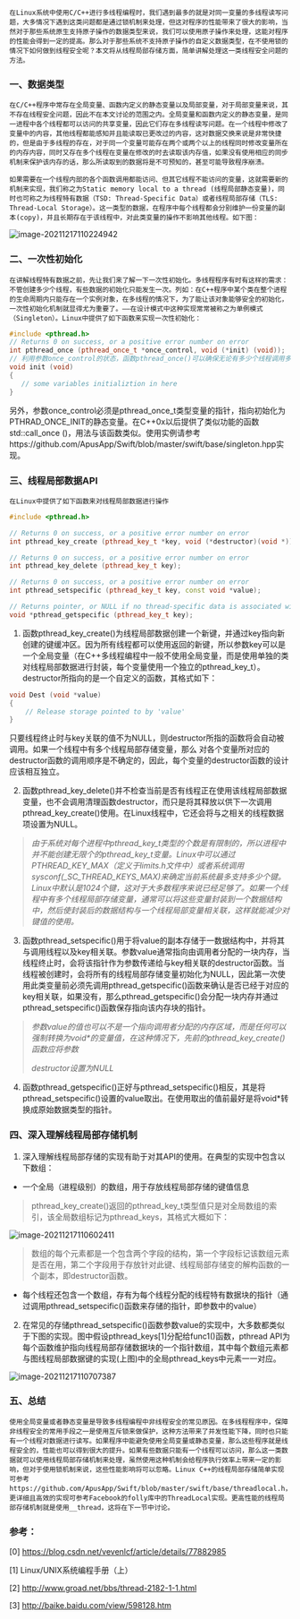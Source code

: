  	在Linux系统中使用C/C++进行多线程编程时，我们遇到最多的就是对同一变量的多线程读写问题，大多情况下遇到这类问题都是通过锁机制来处理，但这对程序的性能带来了很大的影响，当然对于那些系统原生支持原子操作的数据类型来说，我们可以使用原子操作来处理，这能对程序的性能会得到一定的提高。那么对于那些系统不支持原子操作的自定义数据类型，在不使用锁的情况下如何做到线程安全呢？本文将从线程局部存储方面，简单讲解处理这一类线程安全问题的方法。



### 一、数据类型

  	在C/C++程序中常存在全局变量、函数内定义的静态变量以及局部变量，对于局部变量来说，其不存在线程安全问题，因此不在本文讨论的范围之内。全局变量和函数内定义的静态变量，是同一进程中各个线程都可以访问的共享变量，因此它们存在多线程读写问题。在一个线程中修改了变量中的内容，其他线程都能感知并且能读取已更改过的内容，这对数据交换来说是非常快捷的，但是由于多线程的存在，对于同一个变量可能存在两个或两个以上的线程同时修改变量所在的内存内容，同时又存在多个线程在变量在修改的时去读取该内存值，如果没有使用相应的同步机制来保护该内存的话，那么所读取到的数据将是不可预知的，甚至可能导致程序崩溃。

  	如果需要在一个线程内部的各个函数调用都能访问、但其它线程不能访问的变量，这就需要新的机制来实现，我们称之为Static memory local to a thread (线程局部静态变量)，同时也可称之为线程特有数据（TSD: Thread-Specific Data）或者线程局部存储（TLS: Thread-Local Storage）。这一类型的数据，在程序中每个线程都会分别维护一份变量的副本(copy)，并且长期存在于该线程中，对此类变量的操作不影响其他线程。如下图：

![image-20211217110224942](.asserts/image-20211217110224942.png)



### 二、一次性初始化

  	在讲解线程特有数据之前，先让我们来了解一下一次性初始化。多线程程序有时有这样的需求：不管创建多少个线程，有些数据的初始化只能发生一次。列如：在C++程序中某个类在整个进程的生命周期内只能存在一个实例对象，在多线程的情况下，为了能让该对象能够安全的初始化，一次性初始化机制就显得尤为重要了。——在设计模式中这种实现常常被称之为单例模式（Singleton）。Linux中提供了如下函数来实现一次性初始化：

```c++
#include <pthread.h>
// Returns 0 on success, or a positive error number on error
int pthread_once (pthread_once_t *once_control, void (*init) (void));
// 利用参数once_control的状态，函数pthread_once()可以确保无论有多少个线程调用多少次该函数，也只会执行一次由init所指向的由调用者定义的函数。init所指向的函数没有任何参数，形式如下：
void init (void)
{
   // some variables initializtion in here
}
```

另外，参数once_control必须是pthread_once_t类型变量的指针，指向初始化为PTHRAD_ONCE_INIT的静态变量。在C++0x以后提供了类似功能的函数std::call_once ()，用法与该函数类似。使用实例请参考https://github.com/ApusApp/Swift/blob/master/swift/base/singleton.hpp实现。



### 三、线程局部数据API

  	在Linux中提供了如下函数来对线程局部数据进行操作

```c++
#include <pthread.h>

// Returns 0 on success, or a positive error number on error
int pthread_key_create (pthread_key_t *key, void (*destructor)(void *));

// Returns 0 on success, or a positive error number on error
int pthread_key_delete (pthread_key_t key);

// Returns 0 on success, or a positive error number on error
int pthread_setspecific (pthread_key_t key, const void *value);

// Returns pointer, or NULL if no thread-specific data is associated with key
void *pthread_getspecific (pthread_key_t key);
```

1. 函数pthread_key_create()为线程局部数据创建一个新键，并通过key指向新创建的键缓冲区。因为所有线程都可以使用返回的新键，所以参数key可以是一个全局变量（在C++多线程编程中一般不使用全局变量，而是使用单独的类对线程局部数据进行封装，每个变量使用一个独立的pthread_key_t）。destructor所指向的是一个自定义的函数，其格式如下：

```c++
void Dest (void *value)
{
    // Release storage pointed to by 'value'
}
```

​	只要线程终止时与key关联的值不为NULL，则destructor所指的函数将会自动被调用。如果一个线程中有多个线程局部存储变量，那么	对各个变量所对应的destructor函数的调用顺序是不确定的，因此，每个变量的destructor函数的设计应该相互独立。

2. 函数pthread_key_delete()并不检查当前是否有线程正在使用该线程局部数据变量，也不会调用清理函数destructor，而只是将其释放以供下一次调用pthread_key_create()使用。在Linux线程中，它还会将与之相关的线程数据项设置为NULL。

> *由于系统对每个进程中pthread_key_t类型的个数是有限制的，所以进程中并不能创建无限个的pthread_key_t变量。Linux中可以通过PTHREAD_KEY_MAX（定义于limits.h文件中）或者系统调用sysconf(_SC_THREAD_KEYS_MAX)来确定当前系统最多支持多少个键。Linux中默认是1024个键，这对于大多数程序来说已经足够了。如果一个线程中有多个线程局部存储变量，通常可以将这些变量封装到一个数据结构中，然后使封装后的数据结构与一个线程局部变量相关联，这样就能减少对键值的使用。*



3. 函数pthread_setspecific()用于将value的副本存储于一数据结构中，并将其与调用线程以及key相关联。参数value通常指向由调用者分配的一块内存，当线程终止时，会将该指针作为参数传递给与key相关联的destructor函数。当线程被创建时，会将所有的线程局部存储变量初始化为NULL，因此第一次使用此类变量前必须先调用pthread_getspecific()函数来确认是否已经于对应的key相关联，如果没有，那么pthread_getspecific()会分配一块内存并通过pthread_setspecific()函数保存指向该内存块的指针。

> *参数value的值也可以不是一个指向调用者分配的内存区域，而是任何可以强制转换为void\*的变量值，在这种情况下，先前的pthread_key_create()函数应将参数*
>
> *destructor设置为NULL*

4. 函数pthread_getspecific()正好与pthread_setspecific()相反，其是将pthread_setspecific()设置的value取出。在使用取出的值前最好是将void*转换成原始数据类型的指针。



### 四、深入理解线程局部存储机制

  1. 深入理解线程局部存储的实现有助于对其API的使用。在典型的实现中包含以下数组：

- 一个全局（进程级别）的数组，用于存放线程局部存储的键值信息

> pthread_key_create()返回的pthread_key_t类型值只是对全局数组的索引，该全局数组标记为pthread_keys，其格式大概如下：

![image-20211217110602411](.asserts/image-20211217110602411.png)

> 数组的每个元素都是一个包含两个字段的结构，第一个字段标记该数组元素是否在用，第二个字段用于存放针对此键、线程局部存储变的解构函数的一个副本，即destructor函数。

- 每个线程还包含一个数组，存有为每个线程分配的线程特有数据块的指针（通过调用pthread_setspecific()函数来存储的指针，即参数中的value）

2. 在常见的存储pthread_setspecific()函数参数value的实现中，大多数都类似于下图的实现。图中假设pthread_keys[1]分配给func1()函数，pthread API为每个函数维护指向线程局部存储数据块的一个指针数组，其中每个数组元素都与图线程局部数据键的实现(上图)中的全局pthread_keys中元素一一对应。

![image-20211217110707387](.asserts/image-20211217110707387.png)



### 五、总结

  	使用全局变量或者静态变量是导致多线程编程中非线程安全的常见原因。在多线程程序中，保障非线程安全的常用手段之一是使用互斥锁来做保护，这种方法带来了并发性能下降，同时也只能有一个线程对数据进行读写。如果程序中能避免使用全局变量或静态变量，那么这些程序就是线程安全的，性能也可以得到很大的提升。如果有些数据只能有一个线程可以访问，那么这一类数据就可以使用线程局部存储机制来处理，虽然使用这种机制会给程序执行效率上带来一定的影响，但对于使用锁机制来说，这些性能影响将可以忽略。Linux C++的线程局部存储简单实现可参考https://github.com/ApusApp/Swift/blob/master/swift/base/threadlocal.h，更详细且高效的实现可参考Facebook的folly库中的ThreadLocal实现。更高性能的线程局部存储机制就是使用__thread，这将在下一节中讨论。



### 参考：

[0] https://blog.csdn.net/vevenlcf/article/details/77882985

[1] Linux/UNIX系统编程手册（上）

[2] http://www.groad.net/bbs/thread-2182-1-1.html

[3] http://baike.baidu.com/view/598128.htm

